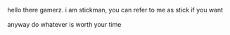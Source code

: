 hello there gamerz. i am stickman, you can refer to me as stick if you want
<br>
<br>
anyway do whatever is worth your time

<!---
StickmanOnGitHub/StickmanOnGitHub is a ✨ special ✨ repository because its `README.md` (this file) appears on your GitHub profile.
You can click the Preview link to take a look at your changes.
--->
